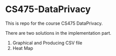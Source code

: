 # CS475-DataPrivacy

This is repo for the course CS475 DataPrivacy.

There are two solutions in the implementation part.

1. Graphical and Producing CSV file
2. Heat Map
